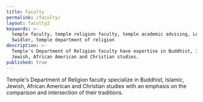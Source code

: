 ```yaml
---
title: Faculty
permalink: /faculty/
layout: faculty2
keywords: >-
  temple faculty, temple religion faculty, temple academic advising, Leonard
  Swidler, temple department of religion
description: >-
  Temple's Department of Religion faculty have expertise in Buddhist, Islamic,
  Jewish, African American and Christian studies.
published: true
---
```

Temple's Department of Religion faculty specialize in Buddhist, Islamic, Jewish, African American and Christian studies with an emphasis on the comparison and intersection of their traditions.
